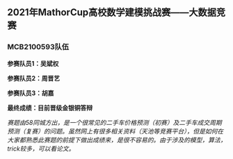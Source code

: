 ## **2021年MathorCup高校数学建模挑战赛——大数据竞赛**

### MCB2100593队伍

**参赛队员1：吴斌权**

**参赛队员2：周晋艺**

**参赛队员3：胡嘉**

**最终成绩：目前晋级金银铜答辩**



*赛题由58同城方出，是一个很常见的二手车价格预测（初赛）及二手车成交周期预测（复赛）的问题。虽然网上有很多相关资料（天池等竞赛平台），但是如何在大家都熟悉此赛题的前提下做出成绩来，是很不容易的。由于涉及的模型，算法，trick较多，可以看论文。*





